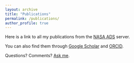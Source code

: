 ```yaml
---
layout: archive
title: "Publications"
permalink: /publications/
author_profile: true
---
```


Here is a link to all my publications from the [NASA ADS](https://ui.adsabs.harvard.edu/#search/q=author\%3A\%22badenes\%2C+c\%22&sort=date+desc) server.

You can also find them through [Google Scholar](https://scholar.google.com/citations?user=d0yuQrIAAAAJ&hl=en) and [ORCID](https://orcid.org/0000-0003-3494-343X).

Questions? Comments? [Ask me](mailto:badenes@pitt.edu).
